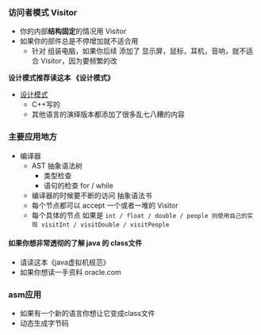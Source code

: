 ### 访问者模式 Visitor

- 你的内部**结构固定**的情况用 Visitor
- 如果你的部件总是不停增加就不适合用
    - 针对 组装电脑，如果你后续 添加了 显示屏，鼠标，耳机，音响，就不适合 Visitor，因为要频繁的改
    
**设计模式推荐读这本 《设计模式》**

- [设计模式](https://book.douban.com/subject/1052241/)
    - C++写的
    - 其他语言的演绎版本都添加了很多乱七八糟的内容

### 主要应用地方

- 编译器
    - AST 抽象语法树
        - 类型检查
        - 语句的检查 for / while
    - 编译器的时候要不断的访问 抽象语法书    
    - 每个节点都可以 accept 一个或者一堆的 Visitor
    - 每个具体的节点 如果是 `int / float / double / people 则使用自己的实现 visitInt / visitDouble / visitPeople`
    
#### 如果你想非常透彻的了解 java 的 class文件

- 请读这本《java虚拟机规范》
- 如果你想读一手资料 oracle.com

### asm应用

- 如果有一个新的语言你想让它变成class文件
- 动态生成字节码
